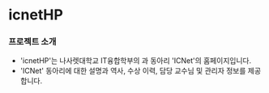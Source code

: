 # icnetHP

### 프로젝트 소개
+ 'icnetHP'는 나사렛대학교 IT융합학부의 과 동아리 'ICNet'의 홈페이지입니다.
+ 'ICNet' 동아리에 대한 설명과 역사, 수상 이력, 담당 교수님 및 관리자 정보를 제공합니다.  
